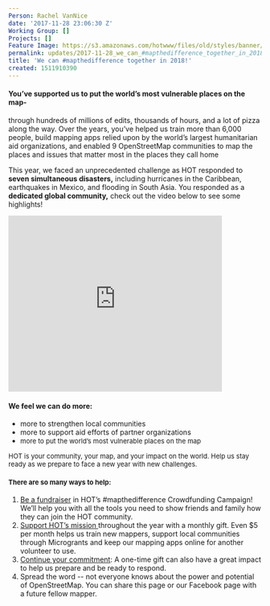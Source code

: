 ```yaml
---
Person: Rachel VanNice
date: '2017-11-28 23:06:30 Z'
Working Group: []
Projects: []
Feature Image: https://s3.amazonaws.com/hotwww/files/old/styles/banner/public/northern+uganda+bidibidi+(1).jpg
permalink: updates/2017-11-28_we_can_#mapthedifference_together_in_2018!
title: 'We can #mapthedifference together in 2018!'
created: 1511910390
---
```

<h4><strong>You’ve supported us </strong>to put the world’s most vulnerable places on the map-</h4><p>through hundreds of millions of edits, thousands of hours, and a lot of pizza along the way. Over the years, you’ve helped us train more than 6,000 people, build mapping apps relied upon by the world’s largest humanitarian aid organizations, and enabled 9 OpenStreetMap communities to map the places and issues that matter most in the places they call home</p><p>This year, we faced an unprecedented challenge as HOT responded to <strong>seven simultaneous disasters,</strong> including hurricanes in the Caribbean, earthquakes in Mexico, and flooding in South Asia. You responded as a <strong>dedicated global community,</strong> check out the video below to see some highlights!</p><p><iframe src="https://www.youtube.com/embed/fF_Ai5GBASc" frameborder="0" style="width:425px;height:350px"></iframe></p><h4>We feel <strong>we can do more:</strong></h4><ul><li>more to strengthen local communities</li><li>more to support aid efforts of partner organizations</li><li><span style="font-size: 13.008px;">more to put the world’s most vulnerable places on the map</span></li></ul><p><span style="font-size: 13.008px;">HOT is your community, your map, and your impact on the world. Help us stay ready as we prepare to face a new year with new challenges. </span></p><h4><span style="font-size: 13.008px;">There are so many ways to help: </span></h4><ol><li><a href="http://donate.hotosm.org" target="_blank">Be a fundraiser</a> in HOT’s #mapthedifference Crowdfunding Campaign! We’ll help you with all the tools you need to show friends and family how they can join the HOT community.</li><li><a href="http://donate.hotosm.org" target="_blank">Support HOT’s mission </a>throughout the year with a monthly gift. Even $5 per month helps us train new mappers, support local communities through Microgrants and keep our mapping apps online for another volunteer to use.</li><li><a href="http://donate.hotosm.org" target="_blank">Continue your commitment</a>: A one-time gift can also have a great impact to help us prepare and be ready to respond.</li><li>Spread the word -- not everyone knows about the power and potential of OpenStreetMap. You can share this page or our Facebook page with a future fellow mapper.&nbsp;</li></ol>
